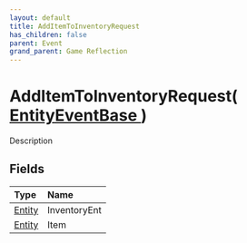 ```yaml
---
layout: default
title: AddItemToInventoryRequest
has_children: false
parent: Event
grand_parent: Game Reflection
---
```

# AddItemToInventoryRequest( [ EntityEventBase ](/riftbreaker-wiki/docs/game-reflection/events/entity_event_base/) )
Description 

## Fields

| Type | Name |
|:----------|:--------------|
| [Entity](/riftbreaker-wiki/docs/game-reflection/classes/entity/) | InventoryEnt |
| [Entity](/riftbreaker-wiki/docs/game-reflection/classes/entity/) | Item |

